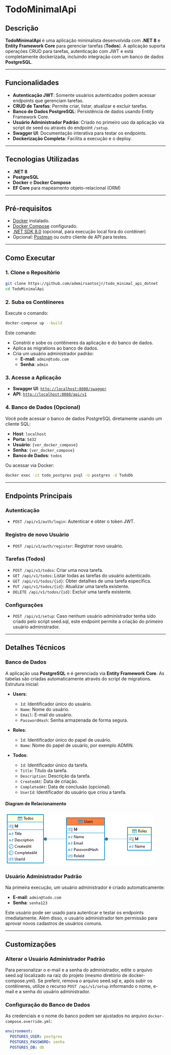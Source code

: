 # TodoMinimalApi

## Descrição

**TodoMinimalApi** é uma aplicação minimalista desenvolvida com **.NET 8** e **Entity Framework Core** para gerenciar tarefas (**Todos**). A aplicação suporta operações CRUD para tarefas, autenticação com JWT e está completamente dockerizada, incluindo integração com um banco de dados **PostgreSQL**.

---

## Funcionalidades

- **Autenticação JWT**: Somente usuários autenticados podem acessar endpoints que gerenciam tarefas.
- **CRUD de Tarefas**: Permite criar, listar, atualizar e excluir tarefas.
- **Banco de Dados PostgreSQL**: Persistência de dados usando Entity Framework Core.
- **Usuário Administrador Padrão**: Criado no primeiro uso da aplicação via script de seed ou através do endpoint `/setup`.
- **Swagger UI**: Documentação interativa para testar os endpoints.
- **Dockerização Completa**: Facilita a execução e o deploy.

---

## Tecnologias Utilizadas

- **.NET 8**
- **PostgreSQL**
- **Docker** e **Docker Compose**
- **EF Core** para mapeamento objeto-relacional (ORM)

---

## Pré-requisitos

- [Docker](https://www.docker.com/) instalado.
- [Docker Compose](https://docs.docker.com/compose/) configurado.
- [.NET SDK 8.0](https://dotnet.microsoft.com/pt-br/) (opcional, para execução local fora do contêiner)
- Opcional: [Postman](https://www.postman.com/) ou outro cliente de API para testes.

---

## Como Executar

### 1. Clone o Repositório

```bash
git clone https://github.com/ademirsantosjr/todo_minimal_api_dotnet
cd TodoMinimalApi
```

### 2. Suba os Contêineres

Execute o comando:

```bash
docker-compose up --build
```

Este comando:
- Constrói e sobe os contêineres da aplicação e do banco de dados.
- Aplica as migrations ao banco de dados.
- Cria um usuário administrador padrão:
  - **E-mail**: `admin@todo.com`
  - **Senha**: `admin`

### 3. Acesse a Aplicação

- **Swagger UI**: [`http://localhost:8080/swagger`](http://localhost:8080/swagger)
- **API**: [`http://localhost:8080/api/v1`](http://localhost:8080/api/v1)

### 4. Banco de Dados (Opcional)

Você pode acessar o banco de dados PostgreSQL diretamente usando um cliente SQL:

- **Host**: `localhost`
- **Porta**: `5432`
- **Usuário**: `{ver_docker_compose}`
- **Senha**: `{ver_docker_compose}`
- **Banco de Dados**: `todos`

Ou acessar via Docker:

```bash
docker exec -it todo_postgres psql -U postgres -d TodoDb
```

---

## Endpoints Principais

### **Autenticação**
- `POST /api/v1/auth/login`: Autenticar e obter o token JWT.

### **Registro de novo Usuário**
- `POST /api/v1/auth/register`: Registrar novo usuário.

### **Tarefas (Todos)**
- `POST /api/v1/todos`: Criar uma nova tarefa.
- `GET /api/v1/todos`: Listar todas as tarefas do usuário autenticado.
- `GET /api/v1/todos/{id}`: Obter detalhes de uma tarefa específica.
- `PUT /api/v1/todos/{id}`: Atualizar uma tarefa existente.
- `DELETE /api/v1/todos/{id}`: Excluir uma tarefa existente.

### **Configurações**
- `POST /api/v1/setup`: Caso nenhum usuário administrador tenha sido criado pelo script seed.sql, este endpoint permite a criação do primeiro usuário administrador.

---

## Detalhes Técnicos

### Banco de Dados

A aplicação usa **PostgreSQL** e é gerenciada via **Entity Framework Core**. As tabelas são criadas automaticamente através do script de migrations. Estrutura inicial:

- **Users**:
  - `Id`: Identificador único do usuário.
  - `Name`: Nome do usuário.
  - `Email`: E-mail do usuário.
  - `PasswordHash`: Senha armazenada de forma segura.

- **Roles**:
  - `Id`: Identificador único do papel de usuário.
  - `Name`: Nome do papel de usuário, por exemplo ADMIN.

- **Todos**:
  - `Id`: Identificador único da tarefa.
  - `Title`: Título da tarefa.
  - `Description`: Descrição da tarefa.
  - `CreatedAt`: Data de criação.
  - `CompletedAt`: Data de conclusão (opcional).
  - `UserId`: Identificador do usuário que criou a tarefa.

#### Diagram de Relacionamento

![Diagrama de Relacionamento](data_diagram.PNG)

### Usuário Administrador Padrão

Na primeira execução, um usuário administrador é criado automaticamente:

- **E-mail**: `admin@todo.com`
- **Senha**: `senha123`

Este usuário pode ser usado para autenticar e testar os endpoints imediatamente. Além disso, o usuário administrador tem permissão para aprovar novos cadastros de usuários comuns.

---

## Customizações

### Alterar o Usuário Administrador Padrão

Para personalizar o e-mail e a senha do administrador, edite o arquivo seed.sql localizado na raiz do projeto (mesmo diretório de docker-compose.yml). Se preferir, remova o arquivo seed.sql e, após subir os contêineres, utilize o recurso `POST /api/v1/setup` informando o nome, e-mail e a senha do usuário administrador.

### Configuração do Banco de Dados

As credenciais e o nome do banco podem ser ajustados no arquivo `docker-compose.override.yml`:

```yaml
environment:
  POSTGRES_USER: postgres
  POSTGRES_PASSWORD: senha
  POSTGRES_DB: db
```